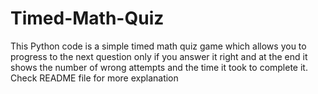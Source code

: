 # Timed-Math-Quiz
This Python code is a simple timed math quiz game which allows you to progress to the next question only if you answer it right and at the end it shows the number of wrong attempts and the time it took to complete it. Check README file for more explanation
